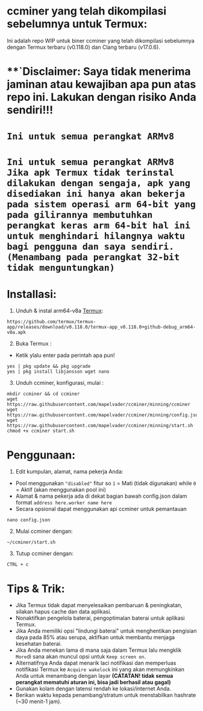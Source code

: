 # ccminer yang telah dikompilasi sebelumnya untuk Termux:
Ini adalah repo WIP untuk biner ccminer yang telah dikompilasi sebelumnya dengan Termux terbaru (v0.118.0) dan Clang terbaru (v17.0.6).
# **`Disclaimer: Saya tidak menerima jaminan atau kewajiban apa pun atas repo ini. Lakukan dengan risiko Anda sendiri!!!
# **`Ini untuk semua perangkat ARMv8`**

# **`Ini untuk semua perangkat ARMv8 Jika apk Termux tidak terinstal dilakukan dengan sengaja, apk yang disediakan ini hanya akan bekerja pada sistem operasi arm 64-bit yang pada gilirannya membutuhkan perangkat keras arm 64-bit hal ini untuk menghindari hilangnya waktu bagi pengguna dan saya sendiri. (Menambang pada perangkat 32-bit tidak menguntungkan)`**

# Installasi:
1. Unduh & instal arm64-v8a [Termux](https://github.com/termux/termux-app/releases/download/v0.118.0/termux-app_v0.118.0+github-debug_arm64-v8a.apk):
```
https://github.com/termux/termux-app/releases/download/v0.118.0/termux-app_v0.118.0+github-debug_arm64-v8a.apk
```
2. Buka Termux :
- Ketik ylalu enter pada perintah apa pun!
```
yes | pkg update && pkg upgrade
yes | pkg install libjansson wget nano
```
3. Unduh ccminer, konfigurasi, mulai :
```
mkdir ccminer && cd ccminer
wget https://raw.githubusercontent.com/mapelvader/ccminer/minning/ccminer
wget https://raw.githubusercontent.com/mapelvader/ccminer/minning/config.json
wget https://raw.githubusercontent.com/mapelvader/ccminer/minning/start.sh
chmod +x ccminer start.sh
```
# Penggunaan:

1. Edit kumpulan, alamat, nama pekerja Anda:
- Pool menggunakan `"disabled"` fitur so `1` = Mati (tidak digunakan) while `0` = Aktif (akan menggunakan pool ini)
- Alamat & nama pekerja ada di dekat bagian bawah config.json dalam format `address here.worker name here`
- Secara opsional dapat menggunakan api ccminer untuk pemantauan
```
nano config.json
```
2. Mulai ccminer dengan:
```
~/ccminer/start.sh
```
3. Tutup ccminer dengan:
```
CTRL + c
```
# Tips & Trik:
- Jika Termux tidak dapat menyelesaikan pembaruan & peningkatan, silakan hapus cache dan data aplikasi.
- Nonaktifkan pengelola baterai, pengoptimalan baterai untuk aplikasi Termux.
- Jika Anda memiliki opsi "lindungi baterai" untuk menghentikan pengisian daya pada 85% atau serupa, aktifkan untuk membantu menjaga kesehatan baterai.
- Jika Anda menekan lama di mana saja dalam Termux lalu mengklik `More`di sana akan muncul opsi untuk `Keep screen on`.
- Alternatifnya Anda dapat menarik laci notifikasi dan memperluas notifikasi Termux ke `Acquire wakelock` ini yang akan memungkinkan Anda untuk menambang dengan layar  **(CATATAN! tidak semua perangkat mematuhi aturan ini, bisa jadi berhasil atau gagal)** 
- Gunakan kolam dengan latensi rendah ke lokasi/internet Anda.
- Berikan waktu kepada penambang/stratum untuk menstabilkan hashrate (~30 menit-1 jam).
